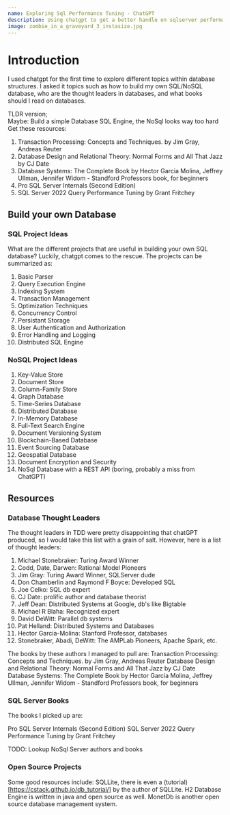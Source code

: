 ```yaml
---
name: Exploring Sql Performance Tuning - ChatGPT
description: Using chatgpt to get a better handle on sqlserver performance tuning
image: zombie_in_a_graveyard_3_instasize.jpg
---
```


# Introduction
I used chatgpt for the first time to explore different topics within database structures. I asked it topics
such as how to build my own SQL/NoSQL database, who are the thought leaders in databases, and what books should 
I read on databases.

TLDR version;  
Maybe: Build a simple Database SQL Engine, the NoSql looks way too hard  
Get these resources:  
1. Transaction Processing: Concepts and Techniques. by Jim Gray, Andreas Reuter
2. Database Design and Relational Theory: Normal Forms and All That Jazz by CJ Date
3. Database Systems: The Complete Book by Hector Garcia Molina, Jeffrey Ullman, Jennifer Widom - Standford Professors book, for beginners
4. Pro SQL Server Internals (Second Edition)
5. SQL Server 2022 Query Performance Tuning by Grant Fritchey

## Build your own Database  

### SQL Project Ideas  
  
What are the different projects that are useful in building your own SQL database? Luckily, chatgpt comes to the rescue.
The projects can be summarized as:
1. Basic Parser
2. Query Execution Engine
3. Indexing System
4. Transaction Management
5. Optimization Techniques
6. Concurrency Control
7. Persistant Storage
8. User Authentication and Authorization
9. Error Handling and Logging
10. Distributed SQL Engine
    
### NoSQL Project Ideas  
  
1. Key-Value Store
2. Document Store
3. Column-Family Store
4. Graph Database
5. Time-Series Database
6. Distributed Database
7. In-Memory Database
8. Full-Text Search Engine
9. Document Versioning System
10. Blockchain-Based Database
11. Event Sourcing Database
12. Geospatial Database
13. Document Encryption and Security
14. NoSql Database with a REST API (boring, probably a miss from ChatGPT)

## Resources  

### Database Thought Leaders  

The thought leaders in TDD were pretty disappointing that chatGPT produced, so I would take this list with a grain of salt. However,
here is a list of thought leaders:
1. Michael Stonebraker: Turing Award Winner
2. Codd, Date, Darwen: Rational Model Pioneers
3. Jim Gray: Turing Award Winner, SQLServer dude
4. Don Chamberlin and Raymond F Boyce: Developed SQL
5. Joe Celko: SQL db expert
6. CJ Date: prolific author and database theorist
7. Jeff Dean: Distributed Systems at Google, db's like Bigtable
8. Michael R Blaha: Recognized expert
9. David DeWitt: Parallel db systems
10. Pat Helland: Distributed Systems and Databases
11. Hector Garcia-Molina: Stanford Professor, databases
12. Stonebraker, Abadi, DeWitt: The AMPLab Pioneers, Apache Spark, etc.

The books by these authors I managed to pull are: 
Transaction Processing: Concepts and Techniques. by Jim Gray, Andreas Reuter
Database Design and Relational Theory: Normal Forms and All That Jazz by CJ Date
Database Systems: The Complete Book by Hector Garcia Molina, Jeffrey Ullman, Jennifer Widom - Standford Professors book, for beginners

### SQL Server Books

The books I picked up are:  

Pro SQL Server Internals (Second Edition)
SQL Server 2022 Query Performance Tuning by Grant Fritchey

TODO: Lookup NoSql Server authors and books

### Open Source Projects  
  
Some good resources include: SQLLite, there is even a (tutorial)[https://cstack.github.io/db_tutorial/] by the author of SQLLite.
H2 Database Engine is written in java and open source as well. MonetDb is another open source database management system.

